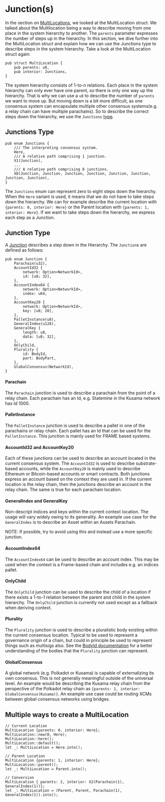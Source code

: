 # Junction(s)
In the section on [MultiLocations](index.html), we looked at the MultiLocation struct.
We talked about the Multilocation being a way to describe moving from one place in the system hierarchy to another.
The `parents` parameter expresses the number of steps up in the hierarchy.
In this section, we dive further into the MultiLocation struct and explain how we can use the Junctions type to describe steps in the system hierarchy.
Take a look at the MultiLocation struct again: 

```rust,noplayground
pub struct MultiLocation {
    pub parents: u8,
    pub interior: Junctions,
}
```

The system hierarchy consists of 1-to-n relations.
Each place in the system hierarchy can only ever have one parent, so there is only one way up the hierarchy.
That is why we can use a `u8` to describe the number of `parents` we want to move up.
But moving down is a bit more difficult, as one consensus system can encapsulate multiple other consensus systems(e.g. a relay chain can have multiple parachains).
So to describe the correct steps down the hierarchy, we use the `Junctions` [type](https://paritytech.github.io/polkadot/doc/xcm/v3/enum.Junctions.html).


## Junctions Type
```rust,noplayground
pub enum Junctions {
    /// The interpreting consensus system.
    Here,
    /// A relative path comprising 1 junction.
    X1(Junction),
    ...
    /// A relative path comprising 8 junctions.
    X8(Junction, Junction, Junction, Junction, Junction, Junction, Junction, Junction),
}
```
The `Junctions` enum can represent zero to eight steps down the hierarchy.
When the `Here` variant is used, it means that we do not have to take steps down the hierarchy.
We can for example describe the current location with `{parents: 0, interior: Here}` or the Parent location with `{parents: 1, interior: Here}`.
If we want to take steps down the hierarchy, we express each step as a Junction.

## Junction Type
A [Junction](https://paritytech.github.io/polkadot/doc/xcm/v3/enum.Junction.html) describes a step down in the Hierarchy.
The `Junction`s are defined as follows: 

```rust,noplayground
pub enum Junction {
    Parachain(u32),
    AccountId32 {
        network: Option<NetworkId>,
        id: [u8; 32],
    },
    AccountIndex64 {
        network: Option<NetworkId>,
        index: u64,
    },
    AccountKey20 {
        network: Option<NetworkId>,
        key: [u8; 20],
    },
    PalletInstance(u8),
    GeneralIndex(u128),
    GeneralKey {
        length: u8,
        data: [u8; 32],
    },
    OnlyChild,
    Plurality {
        id: BodyId,
        part: BodyPart,
    },
    GlobalConsensus(NetworkId),
}
```

#### Parachain
The `Parachain` junction is used to describe a parachain from the point of a relay chain.
Each parachain has an Id, e.g. Statemine in the Kusama network has Id 1000.

#### PalletInstance
The `PalletInstance` junction is used to describe a pallet in one of the parachains or relay chain.
Each pallet has an Id that can be used for the `PalletInstance`. 
This junction is mainly used for FRAME based systems.  

#### AccountId32 and AccountKey20
Each of these junctions can be used to describe an account located in the current consensus system.
The `AccountId32` is used to describe substrate-based accounts, while the `AccountKey20` is mainly used to describe Ethereum or Bitcoin-based accounts or smart contracts.
Both junctions express an account based on the context they are used in.
If the current location is the relay chain, then the junctions describe an account in the relay chain.
The same is true for each parachain location.

#### GeneralIndex and GeneralKey
Non-descript indices and keys within the current context location.
The usage will vary widely owing to its generality.
An example use case for the `GeneralIndex` is to describe an Asset within an Assets Parachain.

NOTE: If possible, try to avoid using this and instead use a more specific junction.

#### AccountIndex64
The `AccountIndex64` can be used to describe an account index. 
This may be used when the context is a Frame-based chain and includes e.g. an indices pallet.

#### OnlyChild
The `OnlyChild` junction can be used to describe the child of a location if there exists a 1-to-1 relation between the parent and child in the system hierarchy.
The `OnlyChild` junction is currently not used except as a fallback when deriving context.

#### Plurality 
The `Plurality` junction is used to describe a pluralistic body existing within the current consensus location.
Typical to be used to represent a governance origin of a chain, but could in principle be used to represent
things such as multisigs also.
See the [BodyId documentation](https://paritytech.github.io/polkadot/doc/xcm/v3/enum.BodyId.html) for a better understanding of the bodies that the `Plurality` junction can represent.

#### GlobalConsensus
A global network (e.g. Polkadot or Kusama) is capable of externalizing its own consensus.
This is not generally meaningful outside of the universal level.
An example would be describing the Kusama relay chain from the perspective of the Polkadot relay chain as `{parents: 1, interior: GlobalConsensus(Kusama)}`.
An example use case could be routing XCMs between global consensus networks using bridges.

## Multiple ways to create a MultiLocation
```rust,noplayground
// Current Location
MultiLocation {parents: 0, interior: Here};
MultiLocation::new(0, Here);
MultiLocation::here();
MultiLocation::default();
let _: MultiLocation = Here.into();

// Parent Location
MultiLocation {parents: 1, interior: Here};
MultiLocation::parent();
let _: MultiLocation = Parent.into();

// Conversion
MultiLocation { parents: 2, interior: X2(Parachain(1), GeneralIndex(1))};
let _: MultiLocation = (Parent, Parent, Parachain(1), GeneralIndex(1)).into();
```

